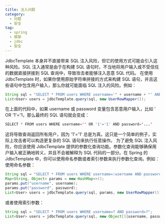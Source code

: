 ```yaml
---
title: 注入问题
category:
  - 问题  
  - 安全
tag:
  - spring  
  - 框架  
  - jdbc  
  - 安全
---
```


JdbcTemplate 本身并不直接带来 SQL 注入风险，但它的使用方式可能会引入这种风险。SQL 注入通常是由于在构建 SQL 语句时，不当地将用户输入或不受信任的数据直接拼接到 SQL 查询中，导致攻击者能够注入恶意 SQL 代码。
在使用 JdbcTemplate 时，如果你使用原始字符串拼接的方式来构建 SQL 语句，并且这些语句中包含用户输入，那么你就可能面临 SQL 注入的风险。例如：
```java
String sql = "SELECT * FROM users WHERE username='" + username + "' AND password='" + password + "'";
List<User> users = jdbcTemplate.query(sql, new UserRowMapper());
```
在上面的代码中，如果 username 或 password 变量包含恶意用户输入，比如 ' OR '1'='1，那么最终的 SQL 语句就会变成：
```java
SELECT * FROM users WHERE username='' OR '1'='1' AND password='...'
```
这将导致查询返回所有用户，因为 '1'='1' 总是为真。这只是一个简单的例子，实际上攻击者可以构造更复杂的 SQL 语句来执行任意操作。
为了避免 SQL 注入风险，你应该使用 JdbcTemplate 提供的参数化查询功能。参数化查询能够确保用户输入被正确地转义，并且不会被解释为 SQL 代码的一部分。在 Spring 的 JdbcTemplate 中，你可以使用命名参数或者索引参数来执行参数化查询。例如：
使用命名参数：
```java
String sql = "SELECT * FROM users WHERE username=:username AND password=:password";
Map<String, Object> params = new HashMap<>();
params.put("username", username);
params.put("password", password);
List<User> users = jdbcTemplate.query(sql, params, new UserRowMapper());

```
或者使用索引参数：
```java
String sql = "SELECT * FROM users WHERE username=? AND password=?";
List<User> users = jdbcTemplate.query(sql, new Object[]{username, password}, new UserRowMapper());
```